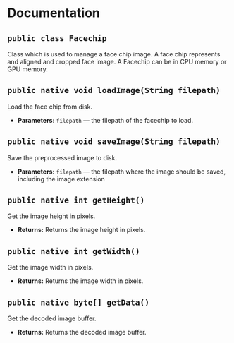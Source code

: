 # Documentation

## `public class Facechip`

Class which is used to manage a face chip image. A face chip represents and aligned and cropped face image. A Facechip can be in CPU memory or GPU memory.

## `public native void loadImage(String filepath)`

Load the face chip from disk.

* **Parameters:** `filepath` — the filepath of the facechip to load.

## `public native void saveImage(String filepath)`

Save the preprocessed image to disk.

* **Parameters:** `filepath` — the filepath where the image should be saved, including the image extension

## `public native int getHeight()`

Get the image height in pixels.

* **Returns:** Returns the image height in pixels.

## `public native int getWidth()`

Get the image width in pixels.

* **Returns:** Returns the image width in pixels.

## `public native byte[] getData()`

Get the decoded image buffer.

* **Returns:** Returns the decoded image buffer.